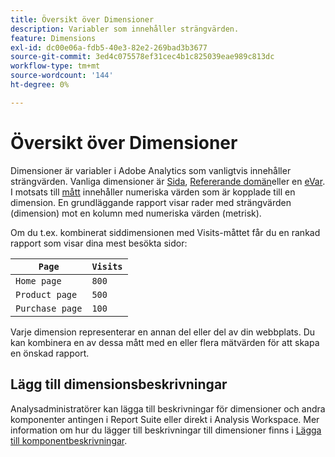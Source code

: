 ```yaml
---
title: Översikt över Dimensioner
description: Variabler som innehåller strängvärden.
feature: Dimensions
exl-id: dc00e06a-fdb5-40e3-82e2-269bad3b3677
source-git-commit: 3ed4c075578ef31cec4b1c825039eae989c813dc
workflow-type: tm+mt
source-wordcount: '144'
ht-degree: 0%

---
```


# Översikt över Dimensioner

Dimensioner är variabler i Adobe Analytics som vanligtvis innehåller strängvärden. Vanliga dimensioner är [Sida](page.md), [Refererande domän](referring-domain.md)eller en [eVar](evar.md). I motsats till [mått](../metrics/overview.md) innehåller numeriska värden som är kopplade till en dimension. En grundläggande rapport visar rader med strängvärden (dimension) mot en kolumn med numeriska värden (metrisk).

Om du t.ex. kombinerat siddimensionen med Visits-måttet får du en rankad rapport som visar dina mest besökta sidor:

| `Page` | `Visits` |
| --- | --- |
| `Home page` | `800` |
| `Product page` | `500` |
| `Purchase page` | `100` |

Varje dimension representerar en annan del eller del av din webbplats. Du kan kombinera en av dessa mått med en eller flera mätvärden för att skapa en önskad rapport.

## Lägg till dimensionsbeskrivningar

Analysadministratörer kan lägga till beskrivningar för dimensioner och andra komponenter antingen i Report Suite eller direkt i Analysis Workspace. Mer information om hur du lägger till beskrivningar till dimensioner finns i [Lägga till komponentbeskrivningar](/help/analyze/analysis-workspace/components/add-component-descriptions.md).
